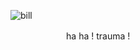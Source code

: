 ![bill](https://d1m014nbx2m9vv.cloudfront.net/h9s9pa%2Fpreview%2F60965488%2Fmain_large.gif?response-content-disposition=inline%3Bfilename%3D%22main_large.gif%22%3B&response-content-type=image%2Fgif&Expires=1726835409&Signature=fYGkHub~q9cr2TqEroimP4chk63g-WKHmF3vhxplbZUIVYIBiBAv-23-9pDlyANKJ6fvp3Lxyuy52nlgkkGH37nFkxGa55eMR-itoUhovwn5TMz8vKtGfyy~U~N1OVoZrmHW3AsUzusWrW5HUqJJkjd9J0NoB9mi4I4xLyQnpK0lfyZAWQMJHHROJ4yctgQHj6lRZiHStxkBKrVNeZUpUHDZ7oFTAZcoD3ZXX-avq08U59L7Y76HBTnwK6C~IsGR6fyDUhQ9g0sC2qtk95wHcvobB0YHlfg95hKmHwrjJP33PAwDFu6ngIF9fvbfDu2uSULa615lM2inKdwJvEZ5rA__&Key-Pair-Id=APKAJT5WQLLEOADKLHBQ)

ㅤㅤ ㅤㅤㅤ ㅤ ha ha ! trauma !

